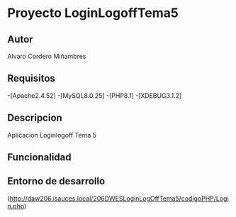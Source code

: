# Proyecto LoginLogoffTema5

## Autor

Alvaro Cordero Miñambres

## Requisitos

   -[Apache2.4.52]
   -[MySQL8.0.25]
   -[PHP8.1]
   -[XDEBUG3.1.2]

## Descripcion

Aplicacion Loginlogoff Tema 5

## Funcionalidad

## Entorno de desarrollo

(<http://daw206.isauces.local/206DWESLoginLogOffTema5/codigoPHP/Login.php>)
